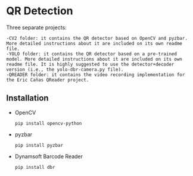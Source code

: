 # QR Detection

Three separate projects:

  ```
  -CV2 folder: it contains the QR detector based on OpenCV and pyzbar. More detailed instructions about it are included on its own readme file.
  -YOLO folder: it contains the QR detector based on a pre-trained model. More detailed instructions about it are included on its own readme file. It is highly suggested to use the detector+decoder version (i.e., the yolo-dbr-camera.py file).
  -QREADER folder: it contains the video recording implementation for the Eric Cañas QReader project.
  ```

## Installation

- OpenCV 
    
    ```
    pip install opencv-python
    ```

- pyzbar

    ```
    pip install pyzbar
    ```

- Dynamsoft Barcode Reader

    ```
    pip install dbr
    ```
